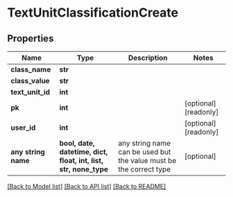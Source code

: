 # TextUnitClassificationCreate


## Properties
Name | Type | Description | Notes
------------ | ------------- | ------------- | -------------
**class_name** | **str** |  | 
**class_value** | **str** |  | 
**text_unit_id** | **int** |  | 
**pk** | **int** |  | [optional] [readonly] 
**user_id** | **int** |  | [optional] [readonly] 
**any string name** | **bool, date, datetime, dict, float, int, list, str, none_type** | any string name can be used but the value must be the correct type | [optional]

[[Back to Model list]](../README.md#documentation-for-models) [[Back to API list]](../README.md#documentation-for-api-endpoints) [[Back to README]](../README.md)


